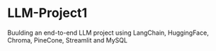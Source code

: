 # LLM-Project1

Buulding an end-to-end LLM project using LangChain, HuggingFace, Chroma, PineCone, Streamlit and MySQL
